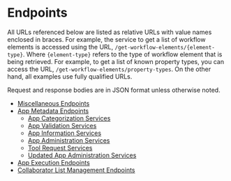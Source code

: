 # Endpoints

All URLs referenced below are listed as relative URLs with value names enclosed
in braces. For example, the service to get a list of workflow elements is
accessed using the URL, `/get-workflow-elements/{element-type}`. Where
`{element-type}` refers to the type of workflow element that is being retrieved.
For example, to get a list of known property types, you can access the URL,
`/get-workflow-elements/property-types`. On the other hand, all examples use
fully qualified URLs.

Request and response bodies are in JSON format unless otherwise noted.

* [Miscellaneous Endpoints](endpoints/misc.md)
* [App Metadata Endpoints](endpoints/app-metadata.md)
    * [App Categorization Services](endpoints/app-metadata/categorization.md)
    * [App Validation Services](endpoints/app-metadata/validation.md)
    * [App Information Services](endpoints/app-metadata/information.md)
    * [App Administration Services](endpoints/app-metadata/admin.md)
    * [Tool Request Services](endpoints/app-metadata/tool-requests.md)
    * [Updated App Administration Services](endpoints/app-metadata/updated-admin.md)
* [App Execution Endpoints](endpoints/app-execution.md)
* [Collaborator List Management Endpoints](endpoints/collaborators.md)
